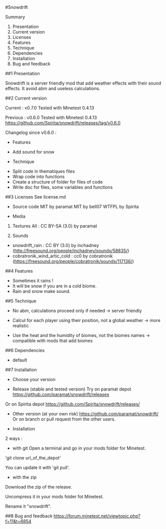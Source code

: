 #Snowdrift

Summary
1. Presentation
2. Current version
3. Licenses
4. Features
5. Technique
6. Dependencies
7. Installation
8. Bug and feedback


##1 Presentation

Snowdrift is a server friendly mod that add weather effects with their sound effects.
It avoid abm and useless calculations.


##2 Current version

Current :
v0.7.0
Tested with Minetest 0.4.13

Previous :
v0.6.0
Tested with Minetest 0.4.13
https://github.com/Spirita/snowdrift/releases/tag/v0.6.0

Changelog since v0.6.0 :
* Features
 - Add sound for snow
* Technique
 - Split code in thematiques files
 - Wrap code into functions
 - Create a structure of folder for files of code
 - Write doc for files, some variables and functions


##3 Licenses
See license.md

* Source code
MIT by paramat
MIT by bell07
WTFPL by Spirita

* Media
1. Textures
All : CC BY-SA (3.0) by paramat

2. Sounds
  - snowdrift_rain : CC BY (3.0) by inchadney (http://freesound.org/people/inchadney/sounds/58835/)
  - cobratronik_wind_artic_cold : cc0 by cobratronik (https://freesound.org/people/cobratronik/sounds/117136/)


##4 Features

- Sometimes it rains !
- It will be snow if you are in a cold biome.
- Rain and snow make sound.


##5 Technique
- No abm, calculations proceed only if needed
-> server friendly

- Calcul for each player using their position, not a global weather
-> more realistic

- Use the heat and the humidity of biomes, not the biomes names
-> compatible with mods that add biomes


##6 Dependencies
- default


##7 Installation

* Choose your version
 - Release (stable and tested version)
Try on paramat depot
https://github.com/paramat/snowdrift/releases

Or on Spirita depot
https://github.com/Spirita/snowdrift/releases/

 - Other version (at your own risk)
https://github.com/paramat/snowdrift/
Or on branch or pull request from the other users.

* Installation

2 ways :
 - with git
Open a terminal and go in your mods folder for Minetest.

'git clone url_of_the_depot'

You can update it with 'git pull'.

 - with the zip
 
Download the zip of the release.

Uncompress it in your mods folder fot Minetest.

Rename it "snowdrift".


##8 Bug and feedback
https://forum.minetest.net/viewtopic.php?f=11&t=6854


